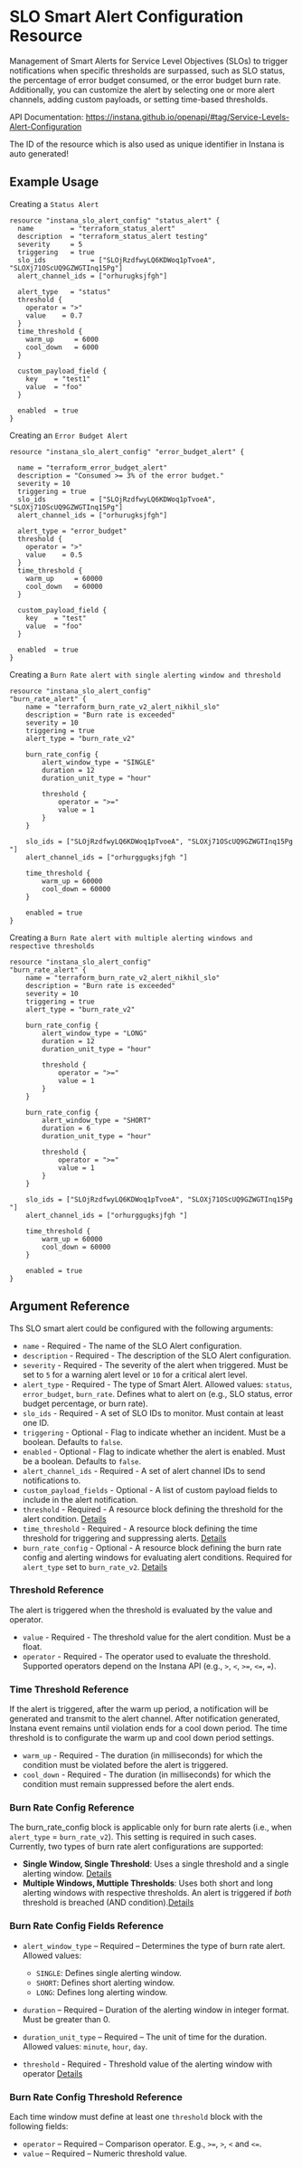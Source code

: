 # SLO Smart Alert Configuration Resource

Management of Smart Alerts for Service Level Objectives (SLOs) to trigger notifications when specific thresholds are surpassed, 
such as SLO status, the percentage of error budget consumed, or the error budget burn rate. Additionally, you can customize 
the alert by selecting one or more alert channels, adding custom payloads, or setting time-based thresholds.

API Documentation: <https://instana.github.io/openapi/#tag/Service-Levels-Alert-Configuration>

The ID of the resource which is also used as unique identifier in Instana is auto generated!

## Example Usage
Creating a `Status Alert`

```hcl
resource "instana_slo_alert_config" "status_alert" {
  name         = "terraform_status_alert"
  description  = "terraform_status_alert testing"
  severity     = 5
  triggering   = true
  slo_ids           = ["SLOjRzdfwyLQ6KDWoq1pTvoeA", "SLOXj71OScUQ9GZWGTInq15Pg"]
  alert_channel_ids = ["orhurugksjfgh"]

  alert_type   = "status"
  threshold {
    operator = ">"
    value    = 0.7
  }
  time_threshold {
    warm_up     = 6000
    cool_down   = 6000
  }

  custom_payload_field {
    key    = "test1"
    value  = "foo"
  }

  enabled  = true
}
``` 
Creating an `Error Budget Alert`

```hcl
resource "instana_slo_alert_config" "error_budget_alert" {

  name = "terraform_error_budget_alert"
  description = "Consumed >= 3% of the error budget."
  severity = 10
  triggering = true
  slo_ids           = ["SLOjRzdfwyLQ6KDWoq1pTvoeA", "SLOXj71OScUQ9GZWGTInq15Pg"]
  alert_channel_ids = ["orhurugksjfgh"]

  alert_type = "error_budget"
  threshold {
    operator = ">"
    value    = 0.5
  }
  time_threshold {
    warm_up     = 60000
    cool_down   = 60000
  }

  custom_payload_field {
    key    = "test"
    value  = "foo"
  }

  enabled  = true
}
```

Creating a `Burn Rate alert with single alerting window and threshold`

```hcl
resource "instana_slo_alert_config"
"burn_rate_alert" {
    name = "terraform_burn_rate_v2_alert_nikhil_slo"
    description = "Burn rate is exceeded"
    severity = 10
    triggering = true
    alert_type = "burn_rate_v2"

    burn_rate_config {
        alert_window_type = "SINGLE"
        duration = 12
        duration_unit_type = "hour"

        threshold {
            operator = ">="
            value = 1
        }
    }

    slo_ids = ["SLOjRzdfwyLQ6KDWoq1pTvoeA", "SLOXj71OScUQ9GZWGTInq15Pg "]
    alert_channel_ids = ["orhurggugksjfgh "]

    time_threshold {
        warm_up = 60000
        cool_down = 60000
    }

    enabled = true
}
``` 

Creating a `Burn Rate alert with multiple alerting windows and respective thresholds`

```hcl
resource "instana_slo_alert_config"
"burn_rate_alert" {
    name = "terraform_burn_rate_v2_alert_nikhil_slo"
    description = "Burn rate is exceeded"
    severity = 10
    triggering = true
    alert_type = "burn_rate_v2"

    burn_rate_config {
        alert_window_type = "LONG"
        duration = 12
        duration_unit_type = "hour"

        threshold {
            operator = ">="
            value = 1
        }
    }

    burn_rate_config {
        alert_window_type = "SHORT"
        duration = 6
        duration_unit_type = "hour"

        threshold {
            operator = ">="
            value = 1
        }
    }

    slo_ids = ["SLOjRzdfwyLQ6KDWoq1pTvoeA", "SLOXj71OScUQ9GZWGTInq15Pg "]
    alert_channel_ids = ["orhurggugksjfgh "]

    time_threshold {
        warm_up = 60000
        cool_down = 60000
    }

    enabled = true
}
``` 

## Argument Reference
Ths SLO smart alert could be configured with the following arguments:
* `name` - Required - The name of the SLO Alert configuration.
* `description` - Required - The description of the SLO Alert configuration.
* `severity` - Required - The severity of the alert when triggered. Must be set to `5` for a warning alert level or `10` for a critical alert level.
* `alert_type` - Required - The type of Smart Alert. Allowed values: `status`, `error_budget`, `burn_rate`. Defines what to alert on (e.g., SLO status, error budget percentage, or burn rate).
* `slo_ids` - Required - A set of SLO IDs to monitor. Must contain at least one ID.
* `triggering` - Optional - Flag to indicate whether an incident. Must be a boolean. Defaults to `false`.
* `enabled` - Optional - Flag to indicate whether the alert is enabled. Must be a boolean. Defaults to `false`.
* `alert_channel_ids` - Required - A set of alert channel IDs to send notifications to.
* `custom_payload_fields` - Optional - A list of custom payload fields to include in the alert notification.
* `threshold` - Required - A resource block defining the threshold for the alert condition. [Details](#threshold-reference)
* `time_threshold` - Required - A resource block defining the time threshold for triggering and suppressing alerts. [Details](#time-threshold-reference)
* `burn_rate_config` - Optional - A resource block defining the burn rate config and alerting windows for evaluating alert conditions. Required for `alert_type` set to `burn_rate_v2`. [Details](#burn-rate-config-reference)

### Threshold Reference
The alert is triggered when the threshold is evaluated by the value and operator. 
* `value` - Required - The threshold value for the alert condition. Must be a float.
* `operator` - Required - The operator used to evaluate the threshold. Supported operators depend on the Instana API (e.g., `>`, `<`, `>=`, `<=`, `=`).

### Time Threshold Reference
If the alert is triggered, after the warm up period, a notification will be generated and transmit to the alert channel. After notification generated, Instana event remains until violation ends for a cool down period. The time threshold is to configurate the warm up and cool down period settings.
* `warm_up` - Required - The duration (in milliseconds) for which the condition must be violated before the alert is triggered.
* `cool_down` - Required - The duration (in milliseconds) for which the condition must remain suppressed before the alert ends.

### Burn Rate Config Reference
The burn_rate_config block is applicable only for burn rate alerts (i.e., when `alert_type` = `burn_rate_v2`). This setting is required in such cases.
Currently, two types of burn rate alert configurations are supported:
- **Single Window, Single Threshold**: Uses a single threshold and a single alerting window. [Details](#burn-rate-config-fields-reference)
- **Multiple Windows, Muttiple Thresholds**: Uses both short and long alerting windows with respective thresholds. An alert is triggered if *both* threshold is breached (AND condition).[Details](#burn-rate-config-fields-reference)
  
### Burn Rate Config Fields Reference

- `alert_window_type` – Required – Determines the type of burn rate alert. Allowed values:
  - `SINGLE`: Defines single alerting window.
  - `SHORT`: Defines short alerting window.
  - `LONG`: Defines long alerting window. 

- `duration` – Required – Duration of the alerting window in integer format. Must be greater than 0.
- `duration_unit_type` – Required – The unit of time for the duration. Allowed values: `minute`, `hour`, `day`.
- `threshold` - Required - Threshold value of the alerting window with operator [Details](#burn-rate-config-threshold-reference)

### Burn Rate Config Threshold Reference

Each time window must define at least one `threshold` block with the following fields:

- `operator` – Required – Comparison operator. E.g., `>=`, `>`, `<` and `<=`.
- `value` – Required – Numeric threshold value.


